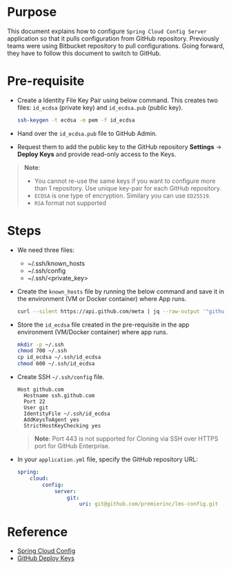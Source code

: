 # Purpose
This document explains how to configure `Spring Cloud Config Server` application so that it pulls configuration from GitHub repository.  Previously teams were using Bitbucket repository to pull configurations. Going forward, they have to follow this document to switch to GitHub.

# Pre-requisite
- Create a Identity File Key Pair using below command.  This creates two files: `id_ecdsa` (private key) and `id_ecdsa.pub` (public key).

  ```bash
  ssh-keygen -t ecdsa -m pem -f id_ecdsa
  ```

- Hand over the `id_ecdsa.pub` file to GitHub Admin.
- Request them to add the public key to the GitHub repository **Settings** -> **Deploy Keys** and provide read-only access to the Keys.

> **Note**: 
> - You cannot re-use the same keys if you want to configure more than 1 repository. Use unique key-pair for each GitHub repository.
> - `ECDSA` is one type of encryption. Similary you can use `ED25519`. 
> - `RSA` format not supported


# Steps
- We need three files:
  - ~/.ssh/known_hosts
  - ~/.ssh/config
  - ~/.ssh/<private_key>

- Create the `known_hosts` file by running the below command and save it in the environment (VM or Docker container) where App runs.

  ```bash
  curl --silent https://api.github.com/meta | jq --raw-output '"github.com "+.ssh_keys[]' >> ~/.ssh/known_hosts
  ```
- Store the `id_ecdsa` file created in the pre-requisite in the app environment (VM/Docker container) where app runs.
    ```bash
    mkdir -p ~/.ssh
    chmod 700 ~/.ssh
    cp id_ecdsa ~/.ssh/id_ecdsa
    chmod 600 ~/.ssh/id_ecdsa
    ```
- Create SSH `~/.ssh/config` file. 
  ```
  Host github.com
    Hostname ssh.github.com
    Port 22
    User git
    IdentityFile ~/.ssh/id_ecdsa
    AddKeysToAgent yes
    StrictHostKeyChecking yes
  ```

  > **Note**: Port 443 is not supported for Cloning via SSH over HTTPS port for GitHub Enterprise. 

- In your `application.yml` file, specify the GitHub repository URL:
    ```yaml
    spring:
        cloud:
            config:
                server:
                    git:
                        uri: git@github.com/premierinc/lms-config.git
    ```

# Reference
- [Spring Cloud Config](https://cloud.spring.io/spring-cloud-config/multi/multi__spring_cloud_config_server.html#_spring_cloud_config_server)
- [GitHub Deploy Keys](https://docs.github.com/en/authentication/connecting-to-github-with-ssh/managing-deploy-keys#deploy-keys)
